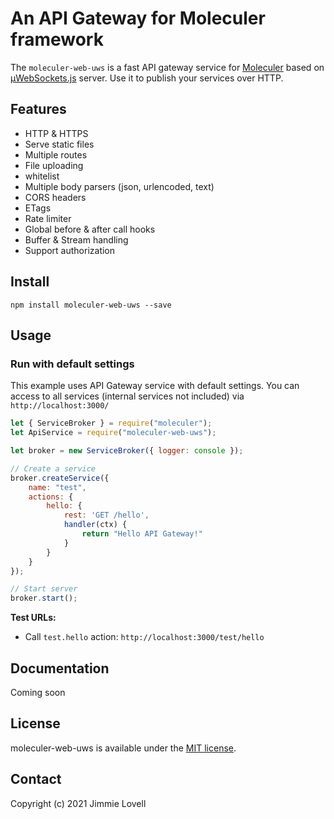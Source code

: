 # An API Gateway for Moleculer framework


The `moleculer-web-uws` is a fast API gateway service for [Moleculer](https://github.com/moleculerjs/moleculer) based on [µWebSockets.js](https://github.com/uNetworking/uWebSockets.js) server. Use it to publish your services over HTTP.

## Features
* HTTP & HTTPS
* Serve static files
* Multiple routes
* File uploading
* whitelist
* Multiple body parsers (json, urlencoded, text)
* CORS headers
* ETags
* Rate limiter
* Global before & after call hooks
* Buffer & Stream handling
* Support authorization

## Install
```
npm install moleculer-web-uws --save
```

## Usage

### Run with default settings
This example uses API Gateway service with default settings.
You can access to all services (internal services not included) via `http://localhost:3000/`

```js
let { ServiceBroker } = require("moleculer");
let ApiService = require("moleculer-web-uws");

let broker = new ServiceBroker({ logger: console });

// Create a service
broker.createService({
    name: "test",
    actions: {
        hello: {
            rest: 'GET /hello',
            handler(ctx) {
                return "Hello API Gateway!"
            }
        }
    }
});

// Start server
broker.start();
```

**Test URLs:**
- Call `test.hello` action: `http://localhost:3000/test/hello`

## Documentation
Coming soon

## License
moleculer-web-uws is available under the [MIT license](https://tldrlegal.com/license/mit-license).

## Contact
Copyright (c) 2021 Jimmie Lovell
